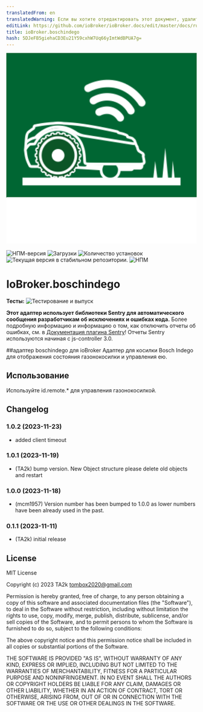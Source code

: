 ```yaml
---
translatedFrom: en
translatedWarning: Если вы хотите отредактировать этот документ, удалите поле «translationFrom», в противном случае этот документ будет снова автоматически переведен
editLink: https://github.com/ioBroker/ioBroker.docs/edit/master/docs/ru/adapterref/iobroker.boschindego/README.md
title: ioBroker.boschindego
hash: 5DJeFB5giehaCD3Eu21Y59cxhW7Uq66yImtWdBPUA7g=
---
```

![Логотип](../../../en/adapterref/iobroker.boschindego/admin/boschindego.png)

![НПМ-версия](https://img.shields.io/npm/v/iobroker.boschindego.svg)
![Загрузки](https://img.shields.io/npm/dm/iobroker.boschindego.svg)
![Количество установок](https://iobroker.live/badges/boschindego-installed.svg)
![Текущая версия в стабильном репозитории.](https://iobroker.live/badges/boschindego-stable.svg)
![НПМ](https://nodei.co/npm/iobroker.boschindego.png?downloads=true)

# IoBroker.boschindego
**Тесты:** ![Тестирование и выпуск](https://github.com/iobroker-community-adapters/ioBroker.boschindego/workflows/Test%20and%20Release/badge.svg)

**Этот адаптер использует библиотеки Sentry для автоматического сообщения разработчикам об исключениях и ошибках кода.** Более подробную информацию и информацию о том, как отключить отчеты об ошибках, см. в [Документация плагина Sentry](https://github.com/ioBroker/plugin-sentry#plugin-sentry)! Отчеты Sentry используются начиная с js-controller 3.0.

##адаптер boschindego для ioBroker
Адаптер для косилки Bosch Indego для отображения состояния газонокосилки и управления ею.

## Использование
Используйте id.remote.\* для управления газонокосилкой.

## Changelog

<!--
    Placeholder for the next version (at the beginning of the line):
    ### **WORK IN PROGRESS**
-->

### 1.0.2 (2023-11-23)

- added client timeout

### 1.0.1 (2023-11-19)

- (TA2k) bump version. New Object structure please delete old objects and restart

### 1.0.0 (2023-11-18)

- (mcm1957) Version number has been bumped to 1.0.0 as lower numbers have been already used in the past.

### 0.1.1 (2023-11-11)

- (TA2k) initial release

## License

MIT License

Copyright (c) 2023 TA2k <tombox2020@gmail.com>

Permission is hereby granted, free of charge, to any person obtaining a copy
of this software and associated documentation files (the "Software"), to deal
in the Software without restriction, including without limitation the rights
to use, copy, modify, merge, publish, distribute, sublicense, and/or sell
copies of the Software, and to permit persons to whom the Software is
furnished to do so, subject to the following conditions:

The above copyright notice and this permission notice shall be included in all
copies or substantial portions of the Software.

THE SOFTWARE IS PROVIDED "AS IS", WITHOUT WARRANTY OF ANY KIND, EXPRESS OR
IMPLIED, INCLUDING BUT NOT LIMITED TO THE WARRANTIES OF MERCHANTABILITY,
FITNESS FOR A PARTICULAR PURPOSE AND NONINFRINGEMENT. IN NO EVENT SHALL THE
AUTHORS OR COPYRIGHT HOLDERS BE LIABLE FOR ANY CLAIM, DAMAGES OR OTHER
LIABILITY, WHETHER IN AN ACTION OF CONTRACT, TORT OR OTHERWISE, ARISING FROM,
OUT OF OR IN CONNECTION WITH THE SOFTWARE OR THE USE OR OTHER DEALINGS IN THE
SOFTWARE.